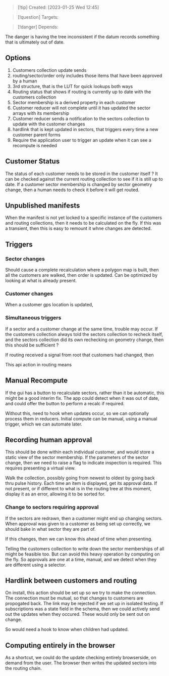 
>[!tip] Created: [2023-01-25 Wed 12:45]

>[!question] Targets: 

>[!danger] Depends: 

The danger is having the tree inconsistent if the datum records something that is ultimately out of date.

## Options
1. Customers collection update sends
2. routing/sector/order only includes those items that have been approved by a human
3. 3rd structure, that is the LUT for quick lookups both ways
4. Routing status that shows if routing is currently up to date with the customers collection
5. Sector membership is a derived property in each customer
6. Customer reducer will not complete until it has updated the sector arrays with its membership
7. Customer reducer sends a notification to the sectors collection to update with the customer changes
8. hardlink that is kept updated in sectors, that triggers every time a new customer parent forms
9. Require the application user to trigger an update when it can see a recompute is needed

## Customer Status
The status of each customer needs to be stored in the customer itself ?
It can be checked against the current routing collection to see if it is still up to date.
If a customer sector membership is changed by sector geometry change, then a human needs to check it before it will get routed.

## Unpublished manifests
When the manifest is not yet locked to a specific instance of the customers and routing collections, then it needs to be calculated on the fly.  If this was a transient, then this is easy to remount it whne changes are detected.

## Triggers
### Sector changes
Should cause a complete recalculation where a polygon map is built, then all the customers are walked, then order is updated.  Can be optimized by looking at what is already present.

### Customer changes
When a customer gps location is updated, 

### Simultaneous triggers
If a sector and a customer change at the same time, trouble may occur.
If the customers collection always told the sectors collection to recheck itself, and the sectors collection did its own rechecking on geometry change, then this should be sufficient ?

If routing received a signal from root that customers had changed, then

This api action in routing means 

## Manual Recompute
If the gui has a button to recalculate sectors, rather than it be automatic, this might be a good interim fix.  The app could detect when it was out of date, and could offer the button to perform a recalc if required.

Without this, need to hook when updates occur, so we can optionally process them in reducers.
Initial compute can be manual, using a manual trigger, which we can automate later.

## Recording human approval
This should be done within each individual customer, and would store a static view of the sector membership.  If the parameters of the sector change, then we need to raise a flag to indicate inspection is required.  This requires presenting a virtual view.

Walk the collection, possibly going from newest to oldest by going back thru pulse history.  Each time an item is displayed, get its approval data.  If not present, or if different to what is in the routing tree at this moment, display it as an error, allowing it to be sorted for.

### Change to sectors requiring approval
If the sectors are redrawn, then a customer might end up changing sectors.  When approval was given to a customer as being set up correctly, we should bake in what sector they are part of.

If this changes, then we can know this ahead of time when presenting.

Telling the customers collection to write down the sector memberships of all might be feasible too.  But can avoid this heavy operation by computing on the fly.  So approvals are one at a time, manual, and we detect when they are different using a selector.

## Hardlink between customers and routing
On install, this action should be set up so we try to make the connection.  The connection must be mutual, so that changes to customers are propogated back.
The link may be rejected if we set up in isolated testing.
If subscriptions was a state field in the schema, then we could actively send out the updates when they occured.  These would only be sent out on change.

So would need a hook to know when children had updated.

## Computing entirely in the browser
As a shortcut, we could do the update checking entirely browserside, on demand from the user.
The browser then writes the updated sectors into the routing chain.

